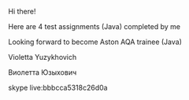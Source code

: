 Hi there!

Here are 4 test assignments (Java) completed by me

Looking forward to become Aston AQA trainee (Java)

Violetta Yuzykhovich

Виолетта Юзыхович

skype live:bbbcca5318c26d0a